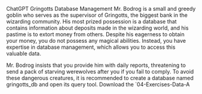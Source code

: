 
ChatGPT
Gringotts Database Management
Mr. Bodrog is a small and greedy goblin who serves as the supervisor of Gringotts, the biggest bank in the wizarding community. His most prized possession is a database that contains information about deposits made in the wizarding world, and his pastime is to extort money from others. Despite his eagerness to obtain your money, you do not possess any magical abilities. Instead, you have expertise in database management, which allows you to access this valuable data.

Mr. Bodrog insists that you provide him with daily reports, threatening to send a pack of starving werewolves after you if you fail to comply. To avoid these dangerous creatures, it is recommended to create a database named gringotts_db and open its query tool. Download the `04-Exercises-Data-A






